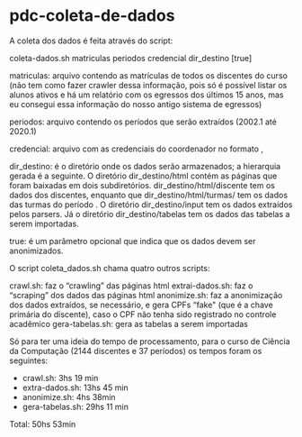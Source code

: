 # pdc-coleta-de-dados

A coleta dos dados é feita através do script:

coleta-dados.sh matriculas periodos credencial dir_destino [true]

matriculas: arquivo contendo as matrículas de todos os discentes do curso (não tem como fazer crawler dessa informação, pois só é possível listar os alunos ativos e há um relatório com os egressos dos últimos 15 anos, mas eu consegui essa informação do nosso antigo sistema de egressos)

periodos: arquivo contendo os períodos que serão extraídos (2002.1 até 2020.1)

credencial: arquivo com as credenciais do coordenador no formato <login>,<senha>

dir_destino: é o diretório onde os dados serão armazenados; a hierarquia gerada é a seguinte. O diretório dir_destino/html contém as páginas que foram baixadas em dois subdiretórios. dir_destino/html/discente tem os dados dos discentes, enquanto que dir_destino/html/turmas/<periodo> tem os dados das turmas do período <periodo>. O diretório dir_destino/input tem os dados extraídos pelos parsers. Já o diretório dir_destino/tabelas tem os dados das tabelas a serem importadas.

true: é um parâmetro opcional que indica que os dados devem ser anonimizados.

O script coleta_dados.sh chama quatro outros scripts:

crawl.sh: faz o “crawling” das páginas html
extrai-dados.sh: faz o “scraping” dos dados das páginas html
anonimize.sh: faz a anonimização dos dados extraídos, se necessário, e gera CPFs “fake" (que é a chave primária do discente), caso o CPF não tenha sido registrado no controle acadêmico
gera-tabelas.sh: gera as tabelas a serem importadas

Só para ter uma ideia do tempo de processamento, para o curso de Ciência da Computação (2144 discentes e 37 períodos) os tempos foram os seguintes:
- crawl.sh: 3hs 19 min
- extra-dados.sh: 13hs 45 min
- anonimize.sh: 4hs 38min
- gera-tabelas.sh: 29hs 11 min

Total: 50hs 53min

